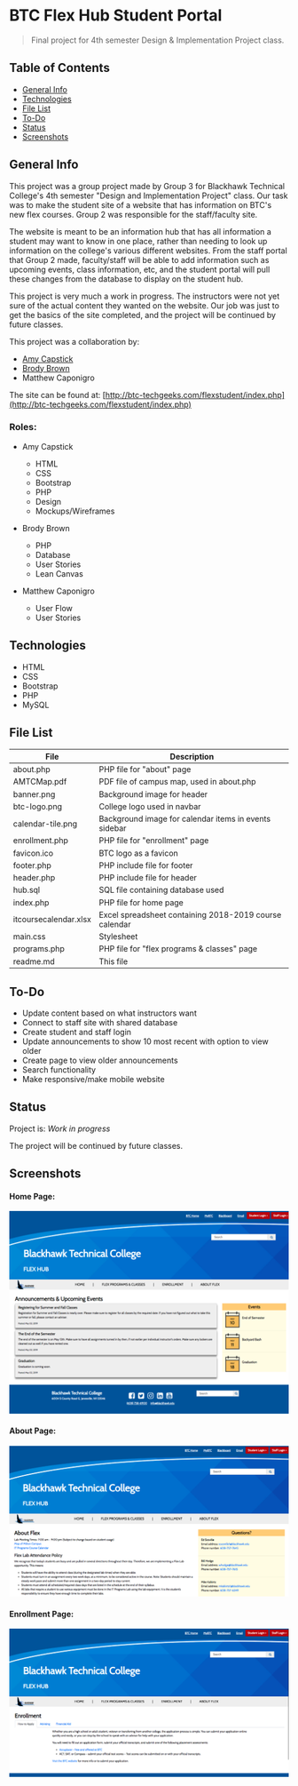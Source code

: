 # BTC Flex Hub Student Portal
> Final project for 4th semester Design & Implementation Project class.

## Table of Contents
* [General Info](#general-info)
* [Technologies](#technologies)
* [File List](#file-list)
* [To-Do](#to-do)
* [Status](#status)
* [Screenshots](#screenshots)

## General Info
This project was a group project made by Group 3 for Blackhawk Technical College's 4th semester
"Design and Implementation Project" class. Our task was to make the student site 
of a website that has information on BTC's new flex courses. Group 2 was responsible for the
staff/faculty site.

The website is meant to be an information hub that has all information a student may want to
know in one place, rather than needing to look up information on the college's various different
websites. From the staff portal that Group 2 made, faculty/staff will be able to add information such
as upcoming events, class information, etc, and the student portal will pull these changes from the
database to display on the student hub.

This project is very much a work in progress. The instructors were not yet sure of the actual content
they wanted on the website. Our job was just to get the basics of the site completed, and the project
will be continued by future classes.

This project was a collaboration by:
* [Amy Capstick](https://github.com/amycapstick)
* [Brody Brown](https://github.com/Bbrown41)
* Matthew Caponigro

The site can be found at:
[http://btc-techgeeks.com/flexstudent/index.php](http://btc-techgeeks.com/flexstudent/index.php)

### Roles:
* Amy Capstick
    * HTML
    * CSS
    * Bootstrap
    * PHP 
    * Design
    * Mockups/Wireframes

* Brody Brown
    * PHP
    * Database
    * User Stories
    * Lean Canvas

* Matthew Caponigro
    * User Flow
    * User Stories

## Technologies
* HTML
* CSS
* Bootstrap
* PHP
* MySQL

## File List
| File                  | Description                                               |
| -----------           | -----------                                               |
| about.php             | PHP file for "about" page                                 |
| AMTCMap.pdf           | PDF file of campus map, used in about.php                 |
| banner.png            | Background image for header                               |
| btc-logo.png          | College logo used in navbar                               |
| calendar-tile.png     | Background image for calendar items in events sidebar     |
| enrollment.php        | PHP file for "enrollment" page                            |
| favicon.ico           | BTC logo as a favicon                                     |
| footer.php            | PHP include file for footer                               |
| header.php            | PHP include file for header                               |
| hub.sql               | SQL file containing database used                         |
| index.php             | PHP file for home page                                    |
| itcoursecalendar.xlsx | Excel spreadsheet containing 2018-2019 course calendar    |
| main.css              | Stylesheet                                                |
| programs.php          | PHP file for "flex programs & classes" page               |
| readme.md             | This file                                                 |

## To-Do
* Update content based on what instructors want
* Connect to staff site with shared database
* Create student and staff login
* Update announcements to show 10 most recent with option to view older
* Create page to view older announcements
* Search functionality
* Make responsive/make mobile website

## Status
Project is: _Work in progress_

The project will be continued by future classes.

## Screenshots
#### Home Page:
![Homepage](screenshots/homescreenshot.png?raw=true "Home Page")

#### About Page:
![About](screenshots/aboutscreenshot.png?raw=true "About Page")

#### Enrollment Page:
![Enrollment](screenshots/enrollmentscreenshot.png?raw=true "Enrollment Page")